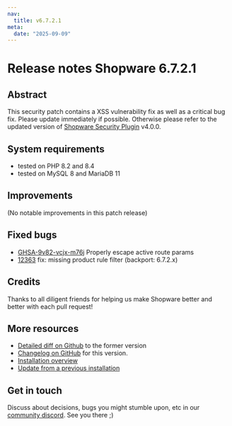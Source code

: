 ```yaml
---
nav:
  title: v6.7.2.1
meta:
  date: "2025-09-09"
---
```


# Release notes Shopware 6.7.2.1

## Abstract

This security patch contains a XSS vulnerability fix as well as a critical bug fix. Please update immediately if possible. Otherwise please refer to the updated version of [Shopware Security Plugin](https://store.shopware.com/en/swag136939272659f/shopware-6-security-plugin.html) v4.0.0.

## System requirements

* tested on PHP 8.2 and 8.4
* tested on MySQL 8 and MariaDB 11

## Improvements

(No notable improvements in this patch release)

## Fixed bugs

* [GHSA-9v82-vcjx-m76j](https://github.com/shopware/shopware/security/advisories/GHSA-9v82-vcjx-m76j) Properly escape active route params
* [12363](https://github.com/shopware/shopware/pull/12363) fix: missing product rule filter (backport: 6.7.2.x)

## Credits

Thanks to all diligent friends for helping us make Shopware better and better with each pull request!

## More resources

* [Detailed diff on Github](https://github.com/shopware/shopware/compare/v6.7.2.0...v6.7.2.1) to the former version
* [Changelog on GitHub](https://github.com/shopware/shopware/blob/v6.7.2.1/CHANGELOG.md) for this version.
* [Installation overview](https://developer.shopware.com/docs/guides/installation/)
* [Update from a previous installation](https://developer.shopware.com/docs/guides/installation/template.html#update-shopware)

## Get in touch

Discuss about decisions, bugs you might stumble upon, etc in our [community discord](https://chat.shopware.com). See you there ;)
